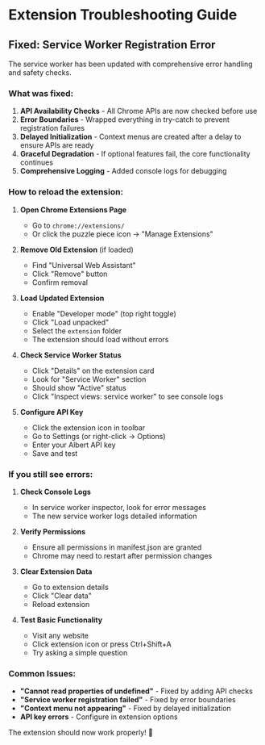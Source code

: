 # Extension Troubleshooting Guide

## Fixed: Service Worker Registration Error

The service worker has been updated with comprehensive error handling and safety checks.

### What was fixed:
1. **API Availability Checks** - All Chrome APIs are now checked before use
2. **Error Boundaries** - Wrapped everything in try-catch to prevent registration failures
3. **Delayed Initialization** - Context menus are created after a delay to ensure APIs are ready
4. **Graceful Degradation** - If optional features fail, the core functionality continues
5. **Comprehensive Logging** - Added console logs for debugging

### How to reload the extension:

1. **Open Chrome Extensions Page**
   - Go to `chrome://extensions/`
   - Or click the puzzle piece icon → "Manage Extensions"

2. **Remove Old Extension** (if loaded)
   - Find "Universal Web Assistant"
   - Click "Remove" button
   - Confirm removal

3. **Load Updated Extension**
   - Enable "Developer mode" (top right toggle)
   - Click "Load unpacked"
   - Select the `extension` folder
   - The extension should load without errors

4. **Check Service Worker Status**
   - Click "Details" on the extension card
   - Look for "Service Worker" section
   - Should show "Active" status
   - Click "Inspect views: service worker" to see console logs

5. **Configure API Key**
   - Click the extension icon in toolbar
   - Go to Settings (or right-click → Options)
   - Enter your Albert API key
   - Save and test

### If you still see errors:

1. **Check Console Logs**
   - In service worker inspector, look for error messages
   - The new service worker logs detailed information

2. **Verify Permissions**
   - Ensure all permissions in manifest.json are granted
   - Chrome may need to restart after permission changes

3. **Clear Extension Data**
   - Go to extension details
   - Click "Clear data"
   - Reload extension

4. **Test Basic Functionality**
   - Visit any website
   - Click extension icon or press Ctrl+Shift+A
   - Try asking a simple question

### Common Issues:

- **"Cannot read properties of undefined"** - Fixed by adding API checks
- **"Service worker registration failed"** - Fixed by error boundaries
- **"Context menu not appearing"** - Fixed by delayed initialization
- **API key errors** - Configure in extension options

The extension should now work properly! 🎉